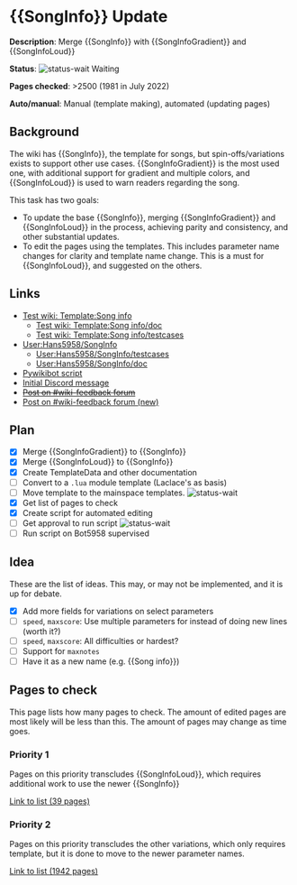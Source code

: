 # {{SongInfo}} Update

**Description**: Merge {{SongInfo}} with {{SongInfoGradient}} and {{SongInfoLoud}}

**Status**: ![status-wait] Waiting

**Pages checked**: >2500 (1981 in July 2022)

**Auto/manual**: Manual (template making), automated (updating pages)

## Background

The wiki has {{SongInfo}}, the template for songs, but spin-offs/variations exists to support other use cases. {{SongInfoGradient}} is the most used one, with additional support for gradient and multiple colors, and {{SongInfoLoud}} is used to warn readers regarding the song.

This task has two goals:
- To update the base {{SongInfo}}, merging {{SongInfoGradient}} and {{SongInfoLoud}} in the process, achieving parity and consistency, and other substantial updates.
- To edit the pages using the templates. This includes parameter name changes for clarity and template name change. This is a must for {{SongInfoLoud}}, and suggested on the others.

## Links

- [Test wiki: Template:Song info](https://hans5958-test.fandom.com/wiki/Template:Song_info)
    - [Test wiki: Template:Song info/doc](https://hans5958-test.fandom.com/wiki/Template:Song_info/doc)
    - [Test wiki: Template:Song info/testcases](https://hans5958-test.fandom.com/wiki/Template:Song_info/testcases)
- [User:Hans5958/SongInfo](https://fridaynightfunking.fandom.com/wiki/User:Hans5958/SongInfo)
    - [User:Hans5958/SongInfo/testcases](https://fridaynightfunking.fandom.com/wiki/User:Hans5958/SongInfo/testcases)
    - [User:Hans5958/SongInfo/doc](https://fridaynightfunking.fandom.com/wiki/User:Hans5958/SongInfo/doc)
- [Pywikibot script](https://gitlab.com/Hans5958-MWS/fandom-fridaynightfunking/-/blob/master/pwb/scripts/userscripts/songinfo_updater.py)
- [Initial Discord message](https://discord.com/channels/954532398400417832/969714711052554311/998634681668997330)
- ~~[Post on #wiki-feedback forum](https://discord.com/channels/954532398400417832/1039194154850336778)~~
- [Post on #wiki-feedback forum (new)](https://discord.com/channels/1049687644923248680/1052225319127502999)


## Plan

- [x] Merge {{SongInfoGradient}} to {{SongInfo}}
- [x] Merge {{SongInfoLoud}} to {{SongInfo}}
- [x] Create TemplateData and other documentation
- [ ] Convert to a `.lua` module template (Laclace's as basis)
- [ ] Move template to the mainspace templates. ![status-wait]
- [x] Get list of pages to check
- [x] Create script for automated editing
- [ ] Get approval to run script ![status-wait]
- [ ] Run script on Bot5958 supervised

## Idea

These are the list of ideas. This may, or may not be implemented, and it is up for debate.

- [x] Add more fields for variations on select parameters
- [ ] `speed`, `maxscore`: Use multiple parameters for instead of doing new lines (worth it?)
- [ ] `speed`, `maxscore`: All difficulties or hardest?
- [ ] Support for `maxnotes`
- [ ] Have it as a new name (e.g. {{Song info}})

## Pages to check

This page lists how many pages to check. The amount of edited pages are most likely will be less than this. The amount of pages may change as time goes.

### Priority 1

Pages on this priority transcludes {{SongInfoLoud}}, which requires additional work to use the newer {{SongInfo}}

[Link to list (39 pages)](pages-prio-1.txt)

### Priority 2

Pages on this priority transcludes the other variations, which only requires template, but it is done to move to the newer parameter names.

[Link to list (1942 pages)](pages-prio-2.txt)

<!-- status start -->
[status-done]: https://upload.wikimedia.org/wikipedia/commons/thumb/4/41/Symbol_confirmed.svg/16px-Symbol_confirmed.svg.png
[status-wait]: https://upload.wikimedia.org/wikipedia/commons/thumb/5/54/Symbol_wait.svg/16px-Symbol_wait.svg.png
[status-stub]: https://upload.wikimedia.org/wikipedia/commons/thumb/f/f5/Symbol_stub_class.svg/16px-Symbol_stub_class.svg.png
[status-ongo]: https://upload.wikimedia.org/wikipedia/commons/thumb/9/94/Symbol_support_vote.svg/16px-Symbol_support_vote.svg.png
[status-done]: https://upload.wikimedia.org/wikipedia/commons/thumb/4/41/Symbol_confirmed.svg/16px-Symbol_confirmed.svg.png
<!-- status end -->
